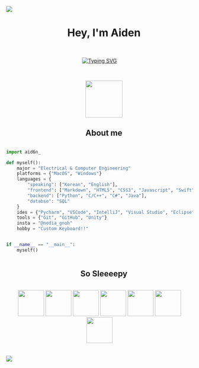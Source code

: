  <img src="https://user-images.githubusercontent.com/73097560/115834477-dbab4500-a447-11eb-908a-139a6edaec5c.gif">

<div id="user-content-toc">
  <ul align="center">
    <summary><h1>Hey, I'm Aiden</h1></summary>
  </ul>
</div>


<!--  -->

<br>

<p align="center">
  <a href="https://git.io/typing-svg"><img src="https://readme-typing-svg.demolab.com?font=Fira+Code&weight=600&size=22&duration=3000&pause=1000&color=7E31F7&random=false&width=435&lines=University+of+Washington+Seattle;Electrical+%26+Computer+Engineering" alt="Typing SVG" /></a>
</p>

<br>

<div id="user-content-toc">
  <ul align="center">
    <img src="https://user-images.githubusercontent.com/74038190/238201075-34376b0e-4ae2-4278-9d3d-82e8016a87d6.gif" width="100px">
    <summary><h2 style="display: inline-block">About me</h2></summary>
  </ul>
</div>

```python
import aid6n_

def myself():
    major = "Electrical & Computer Engineering"
    platforms = {"MacOS", "Windows"}
    languages = {
        "speaking": ["Korean", "English"],
        "frontend": ["Markdown", "HTML5", "CSS3", "Javascript", "Swift"],
        "backend": ["Python", "C/C++", "C#", "Java"],
        "databse": "SQL"
    }
    ides = {"Pycharm", "VSCode", "IntelliJ", "Visual Studio", "Eclipse"}
    tools = {"Git", "GitHub", "Unity"}
    insta = "@nedia_gnoh"
    hobby = "Custom Keyboard!!"


if __name__ == "__main__":
    myself()
```


<div id="user-content-toc">
  <ul align="center">
    <summary><h2 style="display: inline-block">So Sleeeepy</h2></summary>
  </ul>
</div>

<div align="center">
<img src="https://camo.githubusercontent.com/37ffc8f0cc3c3ebb8e71dcc7be84767d718348f52ed9956a41ec91323a1bb4c2/68747470733a2f2f726561646d652d636f6d706f6e656e74732e76657263656c2e6170702f6170693f636f6d706f6e656e743d6c6f676f266c6f676f3d707974686f6e26746578743d66616c736526616e696d6174696f6e3d7370696e2666696c6c3d626c61636b267465787466696c6c3d62666163653626" width="70">
<img src="https://camo.githubusercontent.com/1c20b199385088770369750f89dc8d3fb300b93d784ed1cf45a82495fc880eea/68747470733a2f2f726561646d652d636f6d706f6e656e74732e76657263656c2e6170702f6170693f636f6d706f6e656e743d6c6f676f266c6f676f3d63706c7573706c757326746578743d66616c736526616e696d6174696f6e3d7370696e2666696c6c3d626c61636b267465787466696c6c3d62666163653626" width="70">
<img src="https://camo.githubusercontent.com/40c6078503146a0c51e4d1b449535375bfe61731834d99882c2ad9da2cb24d90/68747470733a2f2f726561646d652d636f6d706f6e656e74732e76657263656c2e6170702f6170693f636f6d706f6e656e743d6c6f676f266c6f676f3d6170706c6526746578743d66616c736526616e696d6174696f6e3d7370696e2666696c6c3d626c61636b267465787466696c6c3d62666163653626" width="70">
<img src="https://camo.githubusercontent.com/8634d4e3cc9b525f698ec229f8de5aaacb298f19e790236df1b205949e773859/68747470733a2f2f726561646d652d636f6d706f6e656e74732e76657263656c2e6170702f6170693f636f6d706f6e656e743d6c6f676f266c6f676f3d77696e646f777326746578743d66616c736526616e696d6174696f6e3d7370696e2666696c6c3d626c61636b267465787466696c6c3d62666163653626" width="70">
<img src="https://camo.githubusercontent.com/c67ccc64961651902fba777da865b1a059925415f3c1f3ae2e3fe8963e3fb3ca/68747470733a2f2f726561646d652d636f6d706f6e656e74732e76657263656c2e6170702f6170693f636f6d706f6e656e743d6c6f676f266c6f676f3d7079636861726d26746578743d66616c736526616e696d6174696f6e3d7370696e2666696c6c3d626c61636b267465787466696c6c3d62666163653626" width="70">
<img src="https://camo.githubusercontent.com/18c4b38937d7c29bd8478cb7227db34bf1aed708b43f916a15d327615bedad0f/68747470733a2f2f726561646d652d636f6d706f6e656e74732e76657263656c2e6170702f6170693f636f6d706f6e656e743d6c6f676f266c6f676f3d76697375616c73747564696f636f646526746578743d66616c736526616e696d6174696f6e3d7370696e2666696c6c3d626c61636b267465787466696c6c3d62666163653626" width="70">
<img src="https://camo.githubusercontent.com/b0373df65e7539124dffc7a7995a384e86b4a02149e42b48bcdb6344ec0c2b00/68747470733a2f2f726561646d652d636f6d706f6e656e74732e76657263656c2e6170702f6170693f636f6d706f6e656e743d6c6f676f266c6f676f3d756e69747926746578743d66616c736526616e696d6174696f6e3d7370696e2666696c6c3d626c61636b267465787466696c6c3d62666163653626" width="70">
</div>
<br><br>  

<img src="https://user-images.githubusercontent.com/73097560/115834477-dbab4500-a447-11eb-908a-139a6edaec5c.gif">
